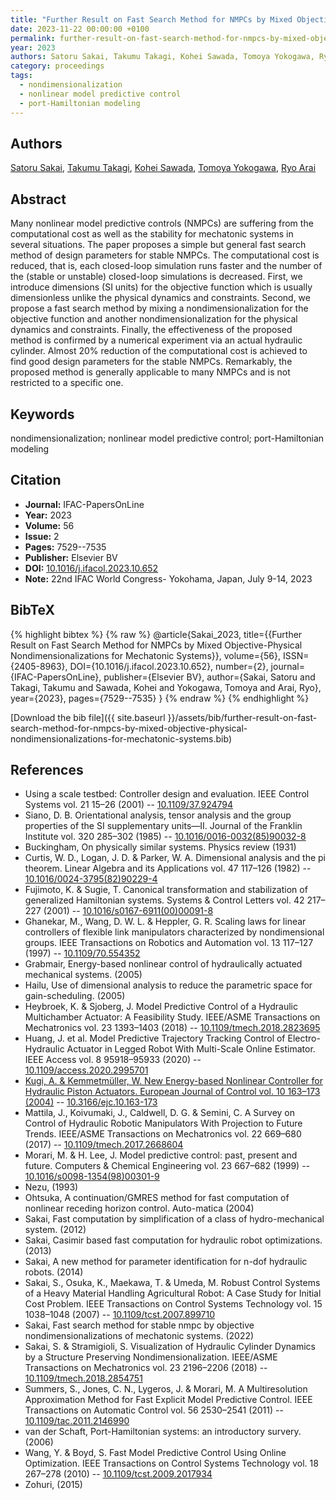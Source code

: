 ```yaml
---
title: "Further Result on Fast Search Method for NMPCs by Mixed Objective-Physical Nondimensionalizations for Mechatonic Systems"
date: 2023-11-22 00:00:00 +0100
permalink: further-result-on-fast-search-method-for-nmpcs-by-mixed-objective-physical-nondimensionalizations-for-mechatonic-systems
year: 2023
authors: Satoru Sakai, Takumu Takagi, Kohei Sawada, Tomoya Yokogawa, Ryo Arai
category: proceedings
tags:
  - nondimensionalization
  - nonlinear model predictive control
  - port-Hamiltonian modeling
---
```

 
## Authors
[Satoru Sakai](authors/satoru-sakai), [Takumu Takagi](authors/takumu-takagi), [Kohei Sawada](authors/kohei-sawada), [Tomoya Yokogawa](authors/tomoya-yokogawa), [Ryo Arai](authors/ryo-arai)
 
## Abstract
Many nonlinear model predictive controls (NMPCs) are suffering from the computational cost as well as the stability for mechatonic systems in several situations. The paper proposes a simple but general fast search method of design parameters for stable NMPCs. The computational cost is reduced, that is, each closed-loop simulation runs faster and the number of the (stable or unstable) closed-loop simulations is decreased. First, we introduce dimensions (SI units) for the objective function which is usually dimensionless unlike the physical dynamics and constraints. Second, we propose a fast search method by mixing a nondimensionalization for the objective function and another nondimensionalization for the physical dynamics and constraints. Finally, the effectiveness of the proposed method is confirmed by a numerical experiment via an actual hydraulic cylinder. Almost 20% reduction of the computational cost is achieved to find good design parameters for the stable NMPCs. Remarkably, the proposed method is generally applicable to many NMPCs and is not restricted to a specific one.
 
## Keywords
nondimensionalization; nonlinear model predictive control; port-Hamiltonian modeling
 
## Citation
- **Journal:** IFAC-PapersOnLine
- **Year:** 2023
- **Volume:** 56
- **Issue:** 2
- **Pages:** 7529--7535
- **Publisher:** Elsevier BV
- **DOI:** [10.1016/j.ifacol.2023.10.652](https://doi.org/10.1016/j.ifacol.2023.10.652)
- **Note:** 22nd IFAC World Congress- Yokohama, Japan, July 9-14, 2023
 
## BibTeX
{% highlight bibtex %}
{% raw %}
@article{Sakai_2023,
  title={{Further Result on Fast Search Method for NMPCs by Mixed Objective-Physical Nondimensionalizations for Mechatonic Systems}},
  volume={56},
  ISSN={2405-8963},
  DOI={10.1016/j.ifacol.2023.10.652},
  number={2},
  journal={IFAC-PapersOnLine},
  publisher={Elsevier BV},
  author={Sakai, Satoru and Takagi, Takumu and Sawada, Kohei and Yokogawa, Tomoya and Arai, Ryo},
  year={2023},
  pages={7529--7535}
}
{% endraw %}
{% endhighlight %}
 
[Download the bib file]({{ site.baseurl }}/assets/bib/further-result-on-fast-search-method-for-nmpcs-by-mixed-objective-physical-nondimensionalizations-for-mechatonic-systems.bib)
 
## References
- Using a scale testbed: Controller design and evaluation. IEEE Control Systems vol. 21 15–26 (2001) -- [10.1109/37.924794](https://doi.org/10.1109/37.924794)
- Siano, D. B. Orientational analysis, tensor analysis and the group properties of the SI supplementary units—II. Journal of the Franklin Institute vol. 320 285–302 (1985) -- [10.1016/0016-0032(85)90032-8](https://doi.org/10.1016/0016-0032(85)90032-8)
- Buckingham, On physically similar systems. Physics review (1931)
- Curtis, W. D., Logan, J. D. & Parker, W. A. Dimensional analysis and the pi theorem. Linear Algebra and its Applications vol. 47 117–126 (1982) -- [10.1016/0024-3795(82)90229-4](https://doi.org/10.1016/0024-3795(82)90229-4)
- Fujimoto, K. & Sugie, T. Canonical transformation and stabilization of generalized Hamiltonian systems. Systems &amp; Control Letters vol. 42 217–227 (2001) -- [10.1016/s0167-6911(00)00091-8](https://doi.org/10.1016/s0167-6911(00)00091-8)
- Ghanekar, M., Wang, D. W. L. & Heppler, G. R. Scaling laws for linear controllers of flexible link manipulators characterized by nondimensional groups. IEEE Transactions on Robotics and Automation vol. 13 117–127 (1997) -- [10.1109/70.554352](https://doi.org/10.1109/70.554352)
- Grabmair, Energy-based nonlinear control of hydraulically actuated mechanical systems. (2005)
- Hailu, Use of dimensional analysis to reduce the parametric space for gain-scheduling. (2005)
- Heybroek, K. & Sjoberg, J. Model Predictive Control of a Hydraulic Multichamber Actuator: A Feasibility Study. IEEE/ASME Transactions on Mechatronics vol. 23 1393–1403 (2018) -- [10.1109/tmech.2018.2823695](https://doi.org/10.1109/tmech.2018.2823695)
- Huang, J. et al. Model Predictive Trajectory Tracking Control of Electro-Hydraulic Actuator in Legged Robot With Multi-Scale Online Estimator. IEEE Access vol. 8 95918–95933 (2020) -- [10.1109/access.2020.2995701](https://doi.org/10.1109/access.2020.2995701)
- [Kugi, A. & Kemmetmüller, W. New Energy-based Nonlinear Controller for Hydraulic Piston Actuators. European Journal of Control vol. 10 163–173 (2004)](new-energy-based-nonlinear-controller-for-hydraulic-piston-actuators) -- [10.3166/ejc.10.163-173](https://doi.org/10.3166/ejc.10.163-173)
- Mattila, J., Koivumaki, J., Caldwell, D. G. & Semini, C. A Survey on Control of Hydraulic Robotic Manipulators With Projection to Future Trends. IEEE/ASME Transactions on Mechatronics vol. 22 669–680 (2017) -- [10.1109/tmech.2017.2668604](https://doi.org/10.1109/tmech.2017.2668604)
- Morari, M. & H. Lee, J. Model predictive control: past, present and future. Computers &amp; Chemical Engineering vol. 23 667–682 (1999) -- [10.1016/s0098-1354(98)00301-9](https://doi.org/10.1016/s0098-1354(98)00301-9)
- Nezu, (1993)
- Ohtsuka, A continuation/GMRES method for fast computation of nonlinear receding horizon control. Auto-matica (2004)
- Sakai, Fast computation by simplification of a class of hydro-mechanical system. (2012)
- Sakai, Casimir based fast computation for hydraulic robot optimizations. (2013)
- Sakai, A new method for parameter identification for n-dof hydraulic robots. (2014)
- Sakai, S., Osuka, K., Maekawa, T. & Umeda, M. Robust Control Systems of a Heavy Material Handling Agricultural Robot: A Case Study for Initial Cost Problem. IEEE Transactions on Control Systems Technology vol. 15 1038–1048 (2007) -- [10.1109/tcst.2007.899710](https://doi.org/10.1109/tcst.2007.899710)
- Sakai, Fast search method for stable nmpc by objective nondimensionalizations of mechatonic systems. (2022)
- Sakai, S. & Stramigioli, S. Visualization of Hydraulic Cylinder Dynamics by a Structure Preserving Nondimensionalization. IEEE/ASME Transactions on Mechatronics vol. 23 2196–2206 (2018) -- [10.1109/tmech.2018.2854751](https://doi.org/10.1109/tmech.2018.2854751)
- Summers, S., Jones, C. N., Lygeros, J. & Morari, M. A Multiresolution Approximation Method for Fast Explicit Model Predictive Control. IEEE Transactions on Automatic Control vol. 56 2530–2541 (2011) -- [10.1109/tac.2011.2146990](https://doi.org/10.1109/tac.2011.2146990)
- van der Schaft, Port-Hamiltonian systems: an introductory survery. (2006)
- Wang, Y. & Boyd, S. Fast Model Predictive Control Using Online Optimization. IEEE Transactions on Control Systems Technology vol. 18 267–278 (2010) -- [10.1109/tcst.2009.2017934](https://doi.org/10.1109/tcst.2009.2017934)
- Zohuri, (2015)

